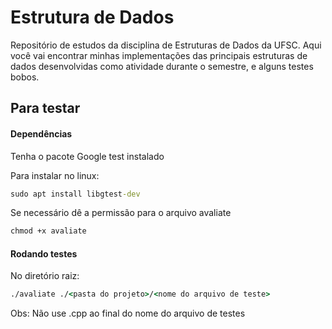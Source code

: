 # Estrutura de Dados

Repositório de estudos da disciplina de Estruturas de Dados da UFSC.
Aqui você vai encontrar minhas implementações das principais estruturas de dados desenvolvidas
como atividade durante o semestre, e alguns testes bobos.

## Para testar

#### Dependências

Tenha o pacote Google test instalado

Para instalar no linux:

```cmd
sudo apt install libgtest-dev
```

Se necessário dê a permissão para o arquivo avaliate

```cmd
chmod +x avaliate
```

#### Rodando testes

No diretório raiz:

```cmd
./avaliate ./<pasta do projeto>/<nome do arquivo de teste>
```

Obs: Não use .cpp ao final do nome do arquivo de testes
